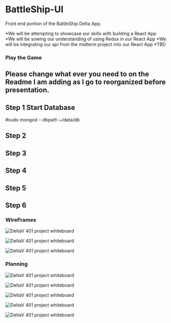 # BattleShip-UI
Front end portion of the BattleShip Delta App. 

*We will be attempting to showcase our skills with building a React App
*We will be sowing our understanding of using Redux in our React App
*We will be integrating our api from the midterm project into our React App
*TBD

### Play the Game
## Please change what ever you need to on the Readme I am adding as I go to reorganized before presentation.

## Step 1 Start Database
#sudo mongod --dbpath ~/data/db


## Step 2


## Step 3


## Step 4


## Step 5


## Step 6

### WireFrames
![DeltaV 401 project whiteboard](/WhiteBoardPictures/HOMEPAGE_WIREFRAME.PNG)

![DeltaV 401 project whiteboard](/WhiteBoardPictures/aboutpage.PNG)

![DeltaV 401 project whiteboard](/WhiteBoardPictures/alert.PNG)


### Planning
![DeltaV 401 project whiteboard](/WhiteBoardPictures/groupagreement.JPG)

![DeltaV 401 project whiteboard](/WhiteBoardPictures/project_start.JPG)

![DeltaV 401 project whiteboard](/WhiteBoardPictures/mobileView.JPG)

![DeltaV 401 project whiteboard](/WhiteBoardPictures/desktopView.JPG)

![DeltaV 401 project whiteboard](/WhiteBoardPictures/api_routing.JPG)

